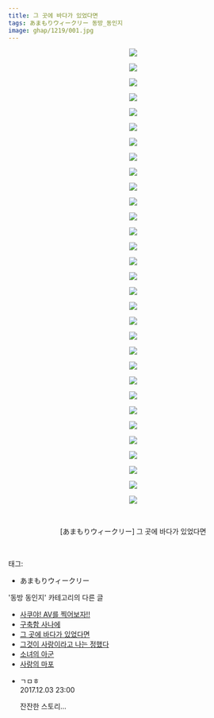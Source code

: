 ```yaml
---
title: 그 곳에 바다가 있었다면
tags: あまもりウィークリー 동방_동인지
image: ghap/1219/001.jpg
---
```

<div class="article">
<p style="text-align: center; clear: none; float: none;"><img src="{{ site.nasurl }}/ghap/1219/001.jpg"/></p>
<p style="text-align: center; clear: none; float: none;"><img src="{{ site.nasurl }}/ghap/1219/002.jpg"/></p>
<p style="text-align: center; clear: none; float: none;"><img src="{{ site.nasurl }}/ghap/1219/003.jpg"/></p>
<p style="text-align: center; clear: none; float: none;"><img src="{{ site.nasurl }}/ghap/1219/004.jpg"/></p>
<p style="text-align: center; clear: none; float: none;"><img src="{{ site.nasurl }}/ghap/1219/005.jpg"/></p>
<p style="text-align: center; clear: none; float: none;"><img src="{{ site.nasurl }}/ghap/1219/006.jpg"/></p>
<p style="text-align: center; clear: none; float: none;"><img src="{{ site.nasurl }}/ghap/1219/007.jpg"/></p>
<p style="text-align: center; clear: none; float: none;"><img src="{{ site.nasurl }}/ghap/1219/008.jpg"/></p>
<p style="text-align: center; clear: none; float: none;"><img src="{{ site.nasurl }}/ghap/1219/009.jpg"/></p>
<p style="text-align: center; clear: none; float: none;"><img src="{{ site.nasurl }}/ghap/1219/010.jpg"/></p>
<p style="text-align: center; clear: none; float: none;"><img src="{{ site.nasurl }}/ghap/1219/011.jpg"/></p>
<p style="text-align: center; clear: none; float: none;"><img src="{{ site.nasurl }}/ghap/1219/012.jpg"/></p>
<p style="text-align: center; clear: none; float: none;"><img src="{{ site.nasurl }}/ghap/1219/013.jpg"/></p>
<p style="text-align: center; clear: none; float: none;"><img src="{{ site.nasurl }}/ghap/1219/014.jpg"/></p>
<p style="text-align: center; clear: none; float: none;"><img src="{{ site.nasurl }}/ghap/1219/015.jpg"/></p>
<p style="text-align: center; clear: none; float: none;"><img src="{{ site.nasurl }}/ghap/1219/016.jpg"/></p>
<p style="text-align: center; clear: none; float: none;"><img src="{{ site.nasurl }}/ghap/1219/017.jpg"/></p>
<p style="text-align: center; clear: none; float: none;"><img src="{{ site.nasurl }}/ghap/1219/018.jpg"/></p>
<p style="text-align: center; clear: none; float: none;"><img src="{{ site.nasurl }}/ghap/1219/019.jpg"/></p>
<p style="text-align: center; clear: none; float: none;"><img src="{{ site.nasurl }}/ghap/1219/020.jpg"/></p>
<p style="text-align: center; clear: none; float: none;"><img src="{{ site.nasurl }}/ghap/1219/021.jpg"/></p>
<p style="text-align: center; clear: none; float: none;"><img src="{{ site.nasurl }}/ghap/1219/022.jpg"/></p>
<p style="text-align: center; clear: none; float: none;"><img src="{{ site.nasurl }}/ghap/1219/023.jpg"/></p>
<p style="text-align: center; clear: none; float: none;"><img src="{{ site.nasurl }}/ghap/1219/024.jpg"/></p>
<p style="text-align: center; clear: none; float: none;"><img src="{{ site.nasurl }}/ghap/1219/025.jpg"/></p>
<p style="text-align: center; clear: none; float: none;"><img src="{{ site.nasurl }}/ghap/1219/026.jpg"/></p>
<p style="text-align: center; clear: none; float: none;"><img src="{{ site.nasurl }}/ghap/1219/027.jpg"/></p>
<p style="text-align: center; clear: none; float: none;"><img src="{{ site.nasurl }}/ghap/1219/028.jpg"/></p>
<p style="text-align: center; clear: none; float: none;"><img src="{{ site.nasurl }}/ghap/1219/029.jpg"/></p>
<p style="text-align: center; clear: none; float: none;"><img src="{{ site.nasurl }}/ghap/1219/030.jpg"/></p>
<p style="text-align: center; clear: none; float: none;"><img src="{{ site.nasurl }}/ghap/1219/031.jpg"/></p>
<p style="text-align: center; clear: none; float: none;"><br/></p>
<p style="text-align: center; clear: none; float: none;">[あまもりウィークリー] 그 곳에 바다가 있었다면</p>
<p><br/></p>
</div><div class="tagTrail">
<p>태그: </p>
<ul>
<li>あまもりウィークリー</li>
</ul>
</div><div class="another">
<p>'동방 동인지' 카테고리의 다른 글</p>
<ul>
<li><a href="/2016-07-29-ghap_1221">사쿠야! AV를 찍어보자!!</a></li>
<li><a href="/2016-07-29-ghap_1220">구축함 사나에</a></li>
<li><a href="/2016-07-29-ghap_1219">그 곳에 바다가 있었다면</a></li>
<li><a href="/2016-07-29-ghap_1218">그것이 사랑이라고 나는 정했다</a></li>
<li><a href="/2016-07-29-ghap_1217">소녀의 아군</a></li>
<li><a href="/2016-07-29-ghap_1216">사랑의 마포</a></li>
</ul>
</div><div class="cb_module cb_fluid">
<div class="cb_wrt cb_profile">
<div class="comment">
<ul>
<li class="cb_thumb_off" id="comment15143982">
<div class="cb_comment_area">
<div class="cb_info_area">
<div class="cb_section">
<span class="cb_nick_name">ㄱㅁㅎ</span>
</div>
<div class="cb_section">
<span class="cb_date">2017.12.03 23:00 </span>
</div>
</div>
<div class="cb_dsc_comment">
<p class="cb_dsc">
											잔잔한 스토리...
										</p>
</div>
</div></li>
</ul>
</div>
</div><!-- commentList close -->
</div>